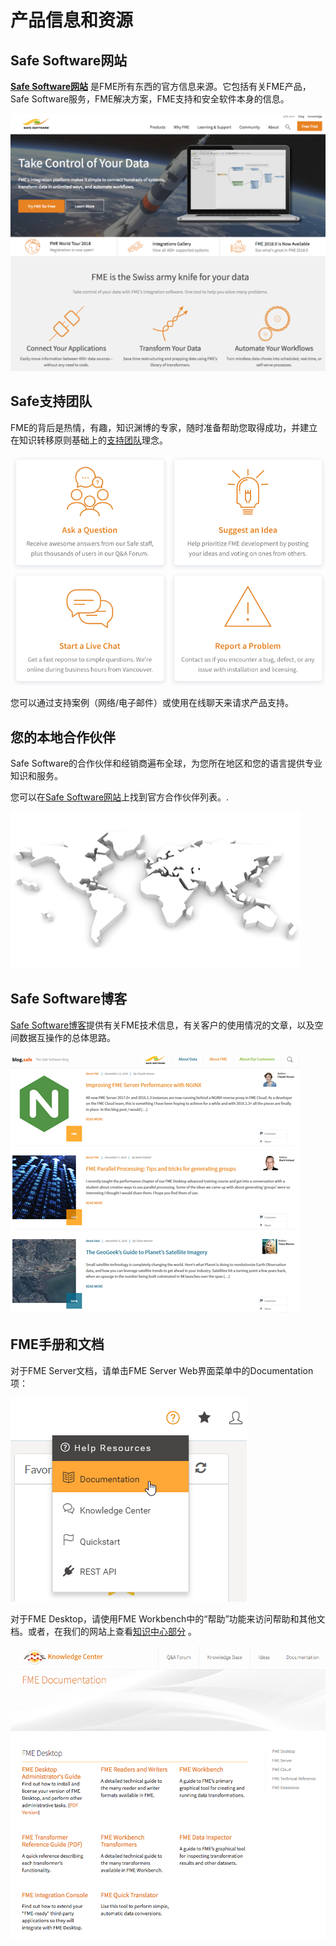 # 产品信息和资源

## Safe Software网站

[**Safe Software网站**](https://www.safe.com/) 是FME所有东西的官方信息来源。它包括有关FME产品，Safe Software服务，FME解决方案，FME支持和安全软件本身的信息。

![](../.gitbook/assets/img7.000.safewebsite.png)

## Safe支持团队

FME的背后是热情，有趣，知识渊博的专家，随时准备帮助您取得成功，并建立在知识转移原则基础上的[支持团队](https://www.safe.com/support/report-a-problem/)理念。

![](../.gitbook/assets/img7.001.safesupportteam.png)

您可以通过支持案例（网络/电子邮件）或使用在线聊天来请求产品支持。

## 您的本地合作伙伴

Safe Software的合作伙伴和经销商遍布全球，为您所在地区和您的语言提供专业知识和服务。

您可以在[Safe Software网站](http://www.safe.com/partners/)上找到官方合作伙伴列表。.

![](../.gitbook/assets/img7.002.safepartnersworldimage.png)

## Safe Software博客

[Safe Software博客](http://blog.safe.com/)提供有关FME技术信息，有关客户的使用情况的文章，以及空间数据互操作的总体思路。

![](../.gitbook/assets/img7.003.safeblog.png)

## FME手册和文档

对于FME Server文档，请单击FME Server Web界面菜单中的Documentation项：

![](../.gitbook/assets/img7.004.serverdocumentation.png)

对于FME Desktop，请使用FME Workbench中的“帮助”功能来访问帮助和其他文档。或者，在我们的网站上查看[知识中心部分](https://support.safe.com/KnowledgeDocumentation) 。

![](../.gitbook/assets/img7.005.safedocumentation.png)

